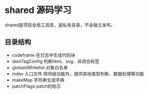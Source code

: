 # shared 源码学习
shared是项目全局工具库，是私有目录，不会独立发布。

## 目录结构

* codeframe 在日志中生成代码块
* domTagConfig 判断html、svg、非闭合标签
* globalsWhitelist 对象白名单
* index 入口文件 除同级功能外，提供其他类型判断、数据处理等功能
* makeMap 字符串生成字典
* patchFlags patch的标示